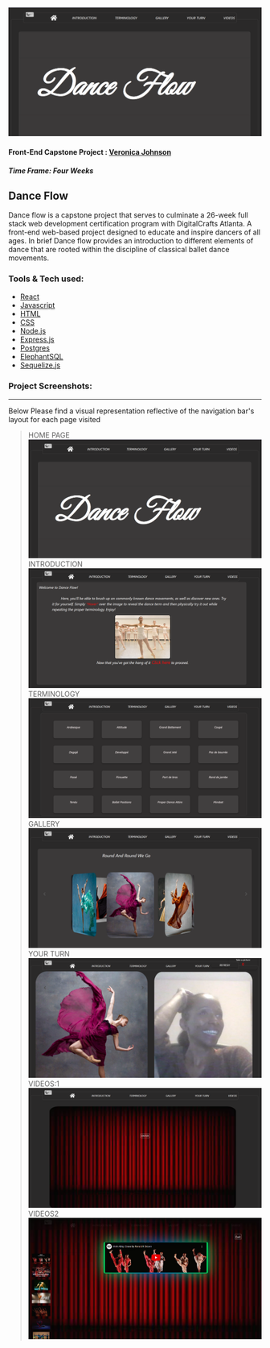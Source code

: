 ![Header Banner](https://raw.githubusercontent.com/Vjohnson222/Capstone/main/face.png)

#### Front-End Capstone Project : [Veronica Johnson](https://github.com/Vjohnson222)
##### Time Frame: Four Weeks
## Dance Flow

Dance flow is a capstone project that serves to culminate a 26-week full stack web development certification program with DigitalCrafts Atlanta. A front-end web-based project designed to educate and inspire dancers of all ages. In brief Dance flow provides an introduction to different elements of dance that are rooted within the discipline of classical ballet dance movements.

### Tools & Tech used:

-   [React](https://reactjs.org/)
-   [Javascript](https://www.javascript.com)
-   [HTML](https://html.com)
-   [CSS](https://www.w3schools.com/html/)
-   [Node.js](https://nodejs.org/en/)
-   [Express.js](https://expressjs.com)
-   [Postgres](https://www.postgresql.org)
-   [ElephantSQL](https://www.elephantsql.com)
-   [Sequelize.js](https://sequelize.org)

### **Project** Screenshots:
---
Below Please find a visual representation  reflective of the navigation bar's layout for each page visited 
> HOME PAGE
![result-1](https://github.com/Vjohnson222/Capstone/blob/main/face.png?raw=true)
> INTRODUCTION
![result-1](https://github.com/Vjohnson222/Capstone/blob/main/introduction.PNG?raw=true)
> TERMINOLOGY
![result-1](https://github.com/Vjohnson222/Capstone/blob/main/terminology.PNG?raw=true)
> GALLERY
![result-1](https://github.com/Vjohnson222/Capstone/blob/main/gallery.PNG?raw=true)
> YOUR TURN
![result-1](https://github.com/Vjohnson222/Capstone/blob/main/your.PNG?raw=true)
> VIDEOS:1
![result-1](https://github.com/Vjohnson222/Capstone/blob/main/video1.PNG?raw=true)
> VIDEOS2
![result-1](https://github.com/Vjohnson222/Capstone/blob/main/video2.PNG?raw=true)